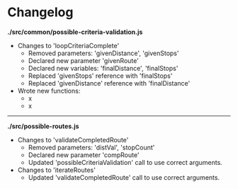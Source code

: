 # Changelog

**./src/common/possible-criteria-validation.js**
* Changes to 'loopCriteriaComplete'
	* Removed parameters: 'givenDistance', 'givenStops'
	* Declared new parameter 'givenRoute'
	* Declared new variables: 'finalDistance', 'finalStops'
	* Replaced 'givenStops' reference with 'finalStops'
	* Replaced 'givenDistance' reference with 'finalDistance'
* Wrote new functions:
	* x
	* x

---

**./src/possible-routes.js**
* Changes to 'validateCompletedRoute'
	* Removed parameters: 'distVal', 'stopCount'
	* Declared new parameter 'compRoute'
	* Updated 'possibleCriteriaValidation' call to use correct arguments.
* Changes to 'iterateRoutes'
	* Updated 'validateCompletedRoute' call to use correct arguments.